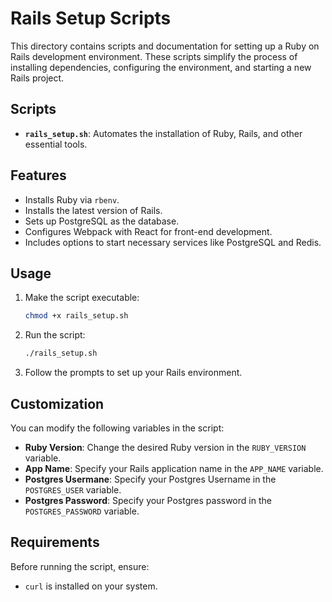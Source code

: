 # Rails Setup Scripts

This directory contains scripts and documentation for setting up a Ruby on Rails development environment. These scripts simplify the process of installing dependencies, configuring the environment, and starting a new Rails project.

## Scripts

- **`rails_setup.sh`**: Automates the installation of Ruby, Rails, and other essential tools.

## Features

- Installs Ruby via `rbenv`.
- Installs the latest version of Rails.
- Sets up PostgreSQL as the database.
- Configures Webpack with React for front-end development.
- Includes options to start necessary services like PostgreSQL and Redis.

## Usage

1. Make the script executable:
   ```bash
   chmod +x rails_setup.sh
   ```

2. Run the script:
   ```bash
   ./rails_setup.sh
   ```

3. Follow the prompts to set up your Rails environment.

## Customization

You can modify the following variables in the script:

- **Ruby Version**: Change the desired Ruby version in the `RUBY_VERSION` variable.
- **App Name**: Specify your Rails application name in the `APP_NAME` variable.
- **Postgres Usermane**: Specify your Postgres Username in the `POSTGRES_USER` variable.
- **Postgres Password**: Specify your Postgres password in the `POSTGRES_PASSWORD` variable.

## Requirements

Before running the script, ensure:

- `curl` is installed on your system.


